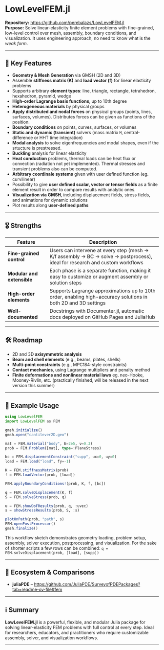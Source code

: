 # LowLevelFEM.jl

**Repository:** https://github.com/perebalazs/LowLevelFEM.jl  
**Purpose:** Solve linear-elasticity finite element problems with fine-grained, low-level control over mesh, assembly, boundary conditions, and visualization. It uses engineering approach, no need to know what is the *weak form*.

---

## 🎯 Key Features

- **Geometry & Mesh Generation** via GMSH (2D and 3D)  
- Assemble **stiffness matrix (K)** and **load vector (f)** for linear elasticity problems  
- Supports arbitrary **element types**: line, triangle, rectangle, tetrahedron, hexahedron, pyramid, wedge  
- **High-order Lagrange basis functions**, up to 10th degree 
- **Heterogeneous materials** by physical groups  
- **Apply distributed and nodal forces** on physical groups (points, lines, surfaces, volumes). Distributes forces can be given as functions of the position.
- **Boundary conditions** on points, curves, surfaces, or volumes  
- **Static and dynamic (transient)** solvers (mass matrix `M`, central-difference or HHT time integration)
- **Modal analysis** to solve eigenfrequencies and modal shapes, even if the srtucture is prestressed.
- **Buckling** analysis for linear elasticity
- **Heat conduction** problems, thermal loads can be heat flux or convection (radiation not yet implemented). Thermal stresses and transient problems also can be computed.
- **Arbitrary coordinale systems** given with user defined function (eg. curvilinear)
- Possibility to give **user defined scalar, vector or tensor fields** as a finite element result in order to compare results with analytic ones.
- **Visualization via GMSH**, including displacement fields, stress fields, and animations for dynamic solutions   
- Plot results along **user-defined paths**

---

## 🎖 Strengths

| Feature               | Description |
|-----------------------|-------------|
| **Fine-grained control** | Users can intervene at every step (mesh → K/f assembly → BC → solve → postprocess), ideal for research and custom workflows |
| **Modular and extensible** | Each phase is a separate function, making it easy to customize or augment assembly or solution steps  |
| **High-order elements** | Supports Lagrange approximations up to 10th order, enabling high-accuracy solutions in both 2D and 3D settings  |
| **Well-documented** | Docstrings with Documenter.jl, automatic docs deployed on GitHub Pages and JuliaHub  |

---

## 🛠 Roadmap

- 2D and 3D **axisymmetric analysis**  
- **Beam and shell elements** (e.g., beams, plates, shells)  
- **Multi-point constraints** (e.g., MPC184-style constraints)  
- **Contact mechanics**, using Lagrange multipliers and penalty method 
- **Finite deformations and nonlinear material laws** eg. neo-Hooke, Mooney-Rivlin, etc. (practically finished, will be released in the next version this summer)

---

## 🔧 Example Usage

```julia
using LowLevelFEM
import LowLevelFEM as FEM

gmsh.initialize()
gmsh.open("cantilever2D.geo")

mat = FEM.material("body", E=2e5, ν=0.3)
prob = FEM.Problem([mat], type=:PlaneStress)

bc = FEM.displacementConstraint("supp", ux=0, uy=0)
load = FEM.load("load", fy=-1)

K = FEM.stiffnessMatrix(prob)
f = FEM.loadVector(prob, [load])

FEM.applyBoundaryConditions!(prob, K, f, [bc])

q = FEM.solveDisplacement(K, f)
S = FEM.solveStress(prob, q)

u = FEM.showDoFResults(prob, q, :uvec)
s = showStressResults(prob, S, :s)

plotOnPath(prob, "path", s)
FEM.openPostProcessor()
gmsh.finalize()
```

This workflow sketch demonstrates geometry loading, problem setup, assembly, solver execution, postprocessing, and visualization. For the sake of shorter scripts a few rows can be combined: `q = FEM.solveDisplacement(prob, [load], [supp])`

---

## 🔗 Ecosystem & Comparisons

- **juliaPDE** – https://github.com/JuliaPDE/SurveyofPDEPackages?tab=readme-ov-file#fem

---

## ℹ️ Summary

**LowLevelFEM.jl** is a powerful, flexible, and modular Julia package for solving linear-elasticity FEM problems with full control at every step. Ideal for researchers, educators, and practitioners who require customizable assembly, solver, and visualization workflows.

---

